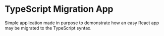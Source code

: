 # TypeScript Migration App

Simple application made in purpose to demonstrate how an easy React app may be migrated to the TypeScript syntax.
